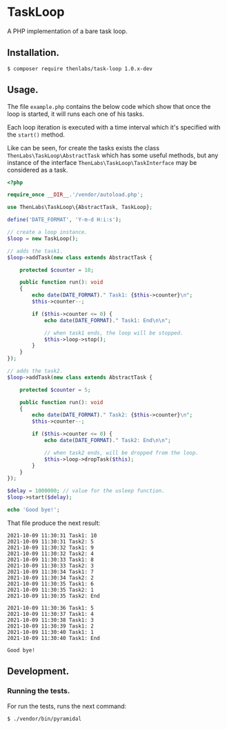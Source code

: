 
# TaskLoop

A PHP implementation of a bare task loop.

## Installation.

    $ composer require thenlabs/task-loop 1.0.x-dev

## Usage.

The file `example.php` contains the below code which show that once the loop is started, it will runs each one of his tasks.

Each loop iteration is executed with a time interval which it's specified with the `start()` method.

Like can be seen, for create the tasks exists the class `ThenLabs\TaskLoop\AbstractTask` which has some useful methods, but any instance of the interface `ThenLabs\TaskLoop\TaskInterface` may be considered as a task.

```php
<?php

require_once __DIR__.'/vendor/autoload.php';

use ThenLabs\TaskLoop\{AbstractTask, TaskLoop};

define('DATE_FORMAT', 'Y-m-d H:i:s');

// create a loop instance.
$loop = new TaskLoop();

// adds the task1.
$loop->addTask(new class extends AbstractTask {

    protected $counter = 10;

    public function run(): void
    {
        echo date(DATE_FORMAT)." Task1: {$this->counter}\n";
        $this->counter--;

        if ($this->counter <= 0) {
            echo date(DATE_FORMAT)." Task1: End\n\n";

            // when task1 ends, the loop will be stopped.
            $this->loop->stop();
        }
    }
});

// adds the task2.
$loop->addTask(new class extends AbstractTask {

    protected $counter = 5;

    public function run(): void
    {
        echo date(DATE_FORMAT)." Task2: {$this->counter}\n";
        $this->counter--;

        if ($this->counter <= 0) {
            echo date(DATE_FORMAT)." Task2: End\n\n";

            // when task2 ends, will be dropped from the loop.
            $this->loop->dropTask($this);
        }
    }
});

$delay = 1000000; // value for the usleep function.
$loop->start($delay);

echo 'Good bye!';
```

That file produce the next result:

```
2021-10-09 11:30:31 Task1: 10
2021-10-09 11:30:31 Task2: 5
2021-10-09 11:30:32 Task1: 9
2021-10-09 11:30:32 Task2: 4
2021-10-09 11:30:33 Task1: 8
2021-10-09 11:30:33 Task2: 3
2021-10-09 11:30:34 Task1: 7
2021-10-09 11:30:34 Task2: 2
2021-10-09 11:30:35 Task1: 6
2021-10-09 11:30:35 Task2: 1
2021-10-09 11:30:35 Task2: End

2021-10-09 11:30:36 Task1: 5
2021-10-09 11:30:37 Task1: 4
2021-10-09 11:30:38 Task1: 3
2021-10-09 11:30:39 Task1: 2
2021-10-09 11:30:40 Task1: 1
2021-10-09 11:30:40 Task1: End

Good bye!
```

## Development.

### Running the tests.

For run the tests, runs the next command:

    $ ./vendor/bin/pyramidal

